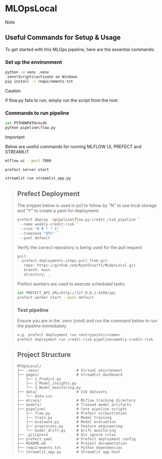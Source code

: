 # MLOpsLocal

>[!NOTE]
>
>## Useful Commands for Setup & Usage
>
>To get started with this MLOps pipeline, here are the essential commands:
>
>###
>
>###  Set up the environment
>```bash
>python -m venv .venv  
>.venv\Scripts\activate on Windows
>pip install -r requirements.txt
>```

>[!CAUTION]
>If flow.py fails to run, simply run the script from the root.
>### Commands to run pipeline
>```bash
>set PYTHONPATH=%cd%
>python pipeline\flow.py
>```

>[!IMPORTANT]
>Below are useful commands for running MLFLOW UI, PREFECT and STREAMLIT
>
>```bash
>mlflow ui --port 7000
>
>prefect server start
>
>streamlit run streamlit_app.py
>```

> ## Prefect Deployment
> The snippet below is used in ps1 to follow by "N" to use local storage and "Y" to create a yaml for deployment.
>```bash
>prefect deploy .\pipeline\flow.py:credit_risk_pipeline `
>  --name weekly-credit-risk `
>  --cron "0 9 * * 1" `
>  --timezone "UTC" `
>  --pool default
>```
> Verify the correct repository is being used for the pull request
> ```bash
> pull:
> - prefect.deployments.steps.pull_from_git:
>    repo: https://github.com/RyanStuart1/MLOpsLocal.git
>    branch: main
>    directory: .
>```
> Prefect workers are used to execute scheduled tasks
>```bash
>set PREFECT_API_URL=http://127.0.0.1:4200/api
>prefect worker start --pool default
>```
> ### Test pipeline 
> Ensure you are in the .venv (cmd) and run the command below to run the pipeline immediately
>```bash
>e.g. prefect deployment run <entrypoint>/<name>
> prefect deployment run credit-risk-pipeline/weekly-credit-risk
>```

> ## Project Structure
>```
>MlOpsLocal/
>├── .venv/                 # Virtual environment
>├── pages/                 # Streamlit dashboard
>│   ├── 1_Predict.py
>│   ├── 2_Model_insights.py
>│   └── 3_Model_monitoring.py
>├── data/                  # CSV datasets
>│   └── data.csv
>├── mlruns/                # MLflow tracking directory
>├── models/                # Trained model artifacts
>├── pipeline/              # Core pipeline scripts
>│   ├── flow.py            # Prefect orchestration
>│   ├── train.py           # Model training
>│   ├── evaluate.py        # Model evaluation
>│   ├── preprocess.py      # Feature engineering
>│   └── model_drift.py     # Drift monitoring
>├── .gitignore             # Git ignore rules
>├── prefect.yaml           # Prefect deployment config
>├── README.md              # Project documentation
>├── requirements.txt       # Python dependencies
>└── streamlit_app.py       # Streamlit app host
>```